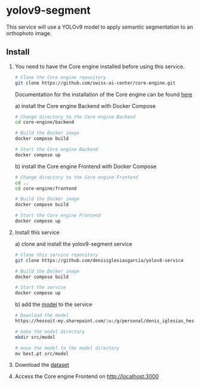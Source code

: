 # yolov9-segment

This service will use a YOLOv9 model to apply semantic segmentation to an orthophoto image.

## Install

1) You need to have the Core engine installed before using this service.

    ```bash
    # Clone the Core engine repository
    git clone https://github.com/swiss-ai-center/core-engine.git
    ```

    Documentation for the installation of the Core engine can be found [here](https://docs.swiss-ai-center.ch/tutorials/start-the-core-engine/)

    a) install the Core engine Backend with Docker Compose

    ```bash
    # Change directory to the Core engine Backend
    cd core-engine/backend

    # Build the Docker image
    docker compose build

    # Start the Core engine Backend
    docker compose up
    ```

    b) install the Core engine Frontend with Docker Compose

    ```bash
    # Change directory to the Core engine Frontend
    cd ..
    cd core-engine/frontend

    # Build the Docker image
    docker compose build

    # Start the Core engine Frontend
    docker compose up
    ```



2) Install this service

    a) clone and install the yolov9-segment service

    ```bash
    # Clone this service repository
    git clone https://github.com/denisiglesiasgarcia/yolov8-service

    # Build the Docker image
    docker compose build

    # Start the service
    docker compose up
    ```

    b) add the [model](https://hessoit-my.sharepoint.com/:u:/g/personal/denis_iglesias_hes-so_ch/ESf0u57JrkREq10xx3Cn1mEBOPOnuOmKtKgb3J0dym5vkA?e=TZmxZB) to the service

    ```bash
    # Download the model
    https://hessoit-my.sharepoint.com/:u:/g/personal/denis_iglesias_hes-so_ch/ESf0u57JrkREq10xx3Cn1mEBOPOnuOmKtKgb3J0dym5vkA?e=TZmxZB

    # make the model directory
    mkdir src/model

    # move the model to the model directory
    mv best.pt src/model
    ```

3) Download the [dataset](https://hessoit-my.sharepoint.com/:f:/g/personal/denis_iglesias_hes-so_ch/Ev3KpsdP38dPicLqPfpU4NsB-6_eaG-yV_SLDaP-6JnPtQ?e=cBAFLA)

4) Access the Core engine Frontend on <http://localhost:3000>
